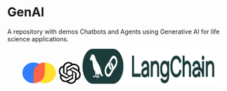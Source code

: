 # GenAI
A repository with demos Chatbots and Agents using Generative AI for life science applications.


<center><img src="images/chroma.webp" width="80" height="50">   <img src="images/openai.png" width="50" height="50"</center>   <img src="images/wordmark-langchain.png" width="300" height="80"></center>
